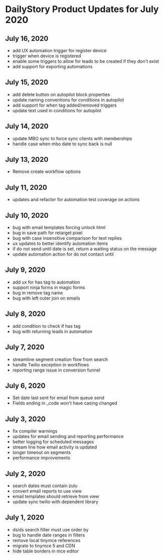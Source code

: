# DailyStory Product Updates for July 2020
## July 16, 2020
* add UX automation trigger for register device
* trigger when device is registered
* enable some triggers to allow for leads to be created if they don't exist
* add support for exporting automations

## July 15, 2020
* add delete button on autopilot block properties
* update naming conventions for conditions in autopilot
* add support for when tag added/removed triggers
* update text used in conditions for autopilot

## July 14, 2020
* update MBO sync to force sync clients with memberships
* handle case when mbo date to sync back is null

## July 13, 2020
* Remove create workflow options

## July 11, 2020
* updates and refactor for automation test coverage on actions
## July 10, 2020
* bug with email templates forcing unlock html
* bug in save path for retarget pixel
* bug with case insensitive comparison for text replies
* ux updates to better identify automation items
* if do not send until date is set, return a waiting status on the message
* update automation action for do not contact until

## July 9, 2020
* add ux for has tag to automation
* support ninja forms in magic forms
* bug in remove tag name
* bug with left outer join on emails

## July 8, 2020
* add condition to check if has tag
* bug with returning leads in automation

## July 7, 2020
* streamline segment creation flow from search
* handle Twilio exception in workflows
* reporting range issue in conversion funnel

## July 6, 2020
* Set date last sent for email from queue send
* Fields ending in _code won't have casing changed

## July 3, 2020
* fix compiler warnings
* updates for email sending and reporting performance
* better logging for scheduled messages
* stream line how email activity is updated
* longer timeout on segments
* performance improvements

## July 2, 2020
* search dates must contain zulu
* convert email reports to use view
* email templates should retrieve from view
* update sync twilio with dependent library

## July 1, 2020
* dsids search filter must use order by
* bug to handle date ranges in filters
* remove local tinymce references
* migrate to tinymce 5 and CDN
* hide table borders in mce editor
